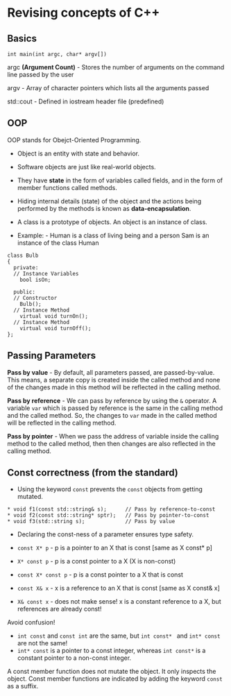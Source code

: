 # Revising concepts of C++

## Basics 

```
int main(int argc, char* argv[])
```

argc **(Argument Count)** - Stores the number of arguments on the command line passed by the user 

argv - Array of character pointers which lists all the arguments passed

std::cout - Defined in iostream header file (predefined)

## OOP
OOP stands for Obejct-Oriented Programming.

* Object is an entity with state and behavior. 
* Software objects are just like real-world objects. 
* They have **state** in the form of variables called fields, and in the form of member functions called methods. 

* Hiding internal details (state) of the object and the actions being performed by the methods is known as **data-encapsulation**. 
* A class is a prototype of objects. An object is an instance of class. 
* Example: - Human is a class of living being and a person Sam is an instance of the class Human 

```
class Bulb
{
  private:
  // Instance Variables
    bool isOn;
  
  public:
  // Constructor
    Bulb();
  // Instance Method
    virtual void turnOn();
  // Instance Method
    virtual void turnOff();
};
```

## Passing Parameters 

**Pass by value** - By default, all parameters passed, are passed-by-value. This means, a separate copy is created inside the called method and none of the changes made in this method will be reflected in the calling method. 

**Pass by reference** - We can pass by reference by using the ```&``` operator. A variable ```var``` which is passed by reference is the same in the calling method and the called method. So, the changes to ```var``` made in the called method will be reflected in the calling method. 

**Pass by pointer** - When we pass the address of variable inside the calling method to the called method, then then changes are also reflected in the calling method. 

## Const correctness (from the standard) 

* Using the keyword ```const``` prevents the ```const``` objects from getting mutated. 

```
* void f1(const std::string& s);      // Pass by reference-to-const
* void f2(const std::string* sptr);   // Pass by pointer-to-const
* void f3(std::string s);             // Pass by value
```

* Declaring the const-ness of a parameter ensures type safety. 

* ```const X* p``` - p is a pointer to an X that is const [same as X const* p]
* ```X* const p``` - p is a const pointer to a X (X is non-const)
* ```const X* const p``` - p is a const pointer to a X that is const
* ```const X& x``` - x is a reference to an X that is const [same as X const& x]
* ```X& const x``` - does not make sense! x is a constant reference to a X, but references are already const!

Avoid confusion! 
* ```int const``` and ```const int``` are the same, but ```int const* ``` and ```int* const``` are not the same!
* ```int* const``` is a pointer to a const integer, whereas ```int const*``` is a constant pointer to a non-const integer.

A const member function does not mutate the object. It only inspects the object. 
Const member functions are indicated by adding the keyword ```const``` as a suffix. 
